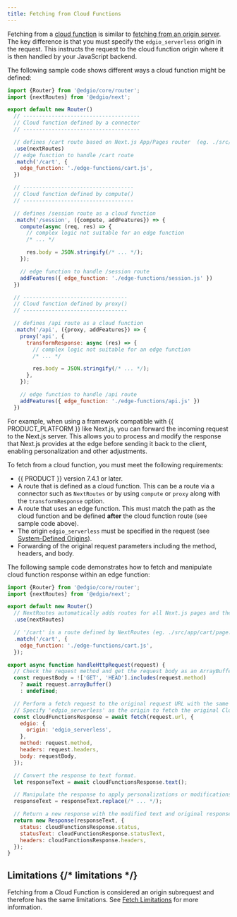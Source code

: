 ```yaml
---
title: Fetching from Cloud Functions
---
```


<ExampleButtons
  title="Fetching from Cloud Functions"
  siteUrl="https://edgio-community-examples-v7-ef-cloud-fetch-live.glb.edgio.link/"
  repoUrl="https://github.com/edgio-docs/edgio-v7-ef-cloud-fetch-example"
/>

Fetching from a [cloud function](/applications/performance/serverless_compute) is similar to [fetching from an origin server](/applications/edge_functions#origin-requests-using-fetch). The key difference is that you must specify the `edgio_serverless` origin in the request.
This instructs the request to the cloud function origin where it is then handled by your JavaScript backend.

The following sample code shows different ways a cloud function might be defined:

```js filename="./routes.js"
import {Router} from '@edgio/core/router';
import {nextRoutes} from '@edgio/next';

export default new Router()
  // -------------------------------------
  // Cloud function defined by a connector
  // -------------------------------------

  // defines /cart route based on Next.js App/Pages router  (eg. ./src/app/cart/page.tsx)
  .use(nextRoutes)
  // edge function to handle /cart route
  .match('/cart', {
    edge_function: './edge-functions/cart.js',
  })

  // -----------------------------------
  // Cloud function defined by compute()
  // -----------------------------------

  // defines /session route as a cloud function
  .match('/session', ({compute, addFeatures}) => {
    compute(async (req, res) => {
      // complex logic not suitable for an edge function
      /* ... */

      res.body = JSON.stringify(/* ... */);
    });

    // edge function to handle /session route
    addFeatures({ edge_function: './edge-functions/session.js' })
  })

  // ---------------------------------
  // Cloud function defined by proxy()
  // ---------------------------------

  // defines /api route as a cloud function
  .match('/api', ({proxy, addFeatures}) => {
    proxy('api', {
      transformResponse: async (res) => {
        // complex logic not suitable for an edge function
        /* ... */

        res.body = JSON.stringify(/* ... */);
      },
    });

    // edge function to handle /api route
    addFeatures({ edge_function: './edge-functions/api.js' })
  })
```

For example, when using a framework compatible with {{ PRODUCT_PLATFORM }} like Next.js, you can forward the incoming request to the Next.js server.
This allows you to process and modify the response that Next.js provides at the edge before sending it back to the client, enabling personalization and other adjustments.

To fetch from a cloud function, you must meet the following requirements:

- {{ PRODUCT }} version 7.4.1 or later.
- A route that is defined as a cloud function. This can be a route via a connector such as `NextRoutes` or by using `compute` or `proxy` along with the `transformResponse` option.
- A route that uses an edge function. This must match the path as the cloud function and be defined **after** the cloud function route (see sample code above).
- The origin `edgio_serverless` must be specified in the request (see [System-Defined Origins](/applications/basics/origins#system-defined-origins)).
- Forwarding of the original request parameters including the method, headers, and body.

The following sample code demonstrates how to fetch and manipulate cloud function response within an edge function:

```js filename="./routes.js"
import {Router} from '@edgio/core/router';
import {nextRoutes} from '@edgio/next';

export default new Router()
  // NextRoutes automatically adds routes for all Next.js pages and their assets
  .use(nextRoutes)

  // '/cart' is a route defined by NextRoutes (eg. ./src/app/cart/page.tsx) but overridden here to be handled by the edge function
  .match('/cart', {
    edge_function: './edge-functions/cart.js',
  });
```

```js filename="./edge-functions/cart.js"
export async function handleHttpRequest(request) {
  // Check the request method and get the request body as an ArrayBuffer if it's not a GET or HEAD request.
  const requestBody = !['GET', 'HEAD'].includes(request.method)
    ? await request.arrayBuffer()
    : undefined;

  // Perform a fetch request to the original request URL with the same method, headers, and body.
  // Specify 'edgio_serverless' as the origin to fetch the original Cloud Functions response.
  const cloudFunctionsResponse = await fetch(request.url, {
    edgio: {
      origin: 'edgio_serverless',
    },
    method: request.method,
    headers: request.headers,
    body: requestBody,
  });

  // Convert the response to text format.
  let responseText = await cloudFunctionsResponse.text();

  // Manipulate the response to apply personalizations or modifications.
  responseText = responseText.replace(/* ... */);

  // Return a new response with the modified text and original response status, status text, and headers.
  return new Response(responseText, {
    status: cloudFunctionsResponse.status,
    statusText: cloudFunctionsResponse.statusText,
    headers: cloudFunctionsResponse.headers,
  });
}
```

## Limitations {/* limitations */}

Fetching from a Cloud Function is considered an origin subrequest and therefore has the same limitations. See [Fetch Limitations](/applications/edge_functions#fetch-limitations) for more information.
